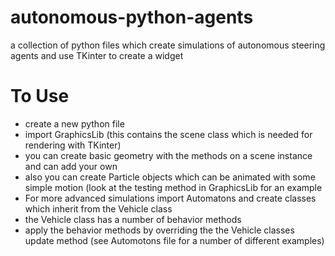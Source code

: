 # autonomous-python-agents
a collection of python files which create simulations of autonomous steering agents and use TKinter to create a widget

# To Use
- create a new python file
- import GraphicsLib (this contains the scene class which is needed for rendering with TKinter)
- you can create basic geometry with the methods on a scene instance and can add your own
- also you can create Particle objects which can be animated with some simple motion (look at the testing method in GraphicsLib for an example
- For more advanced simulations import Automatons and create classes which inherit from the Vehicle class
- the Vehicle class has a number of behavior methods
- apply the behavior methods by overriding the the Vehicle classes update method (see Automotons file for a number of different examples)
